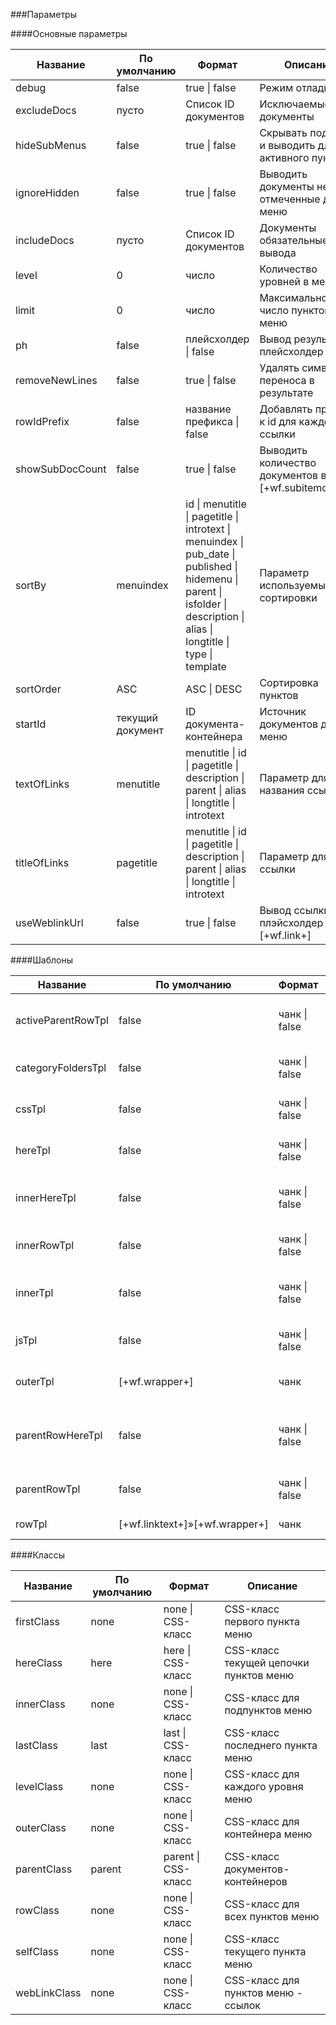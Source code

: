 ###Параметры

####Основные параметры

Название|По умолчанию|Формат|Описание
--------|------------|------|--------
debug|false|true \| false|Режим отладки
excludeDocs|пусто|Список ID документов|Исключаемые документы
hideSubMenus|false|true \| false|Скрывать подменю и выводить для активного пункта
ignoreHidden|false|true \| false|Выводить документы не отмеченные для меню
includeDocs|пусто|Список ID документов|Документы обязательные для вывода
level|0|число|Количество уровней в меню
limit|0|число|Максимальное число пунктов меню
ph|false|плейсхолдер \| false|Вывод результата в плейсхолдер
removeNewLines|false|true \| false|Удалять символ переноса в результате
rowIdPrefix|false|название префикса \| false|Добавлять префикс к id для каждой ссылки
showSubDocCount|false|true \| false|Выводить количество документов в [+wf.subitemcount+]
sortBy|menuindex|id \| menutitle \| pagetitle \| introtext \| menuindex \| pub_date \| published \| hidemenu \| parent \| isfolder \| description \| alias \| longtitle \| type \| template|Параметр используемый для сортировки
sortOrder|ASC|ASC \| DESC|Сортировка пунктов
startId|текущий документ|ID документа-контейнера|Источник документов для меню
textOfLinks|menutitle|menutitle \| id \| pagetitle \| description \| parent \| alias \| longtitle \| introtext|Параметр для названия ссылки
titleOfLinks|pagetitle|menutitle \| id \| pagetitle \| description \| parent \| alias \| longtitle \| introtext|Параметр для title ссылки
useWeblinkUrl|false|true \| false|Вывод ссылки в плэйсхолдер [+wf.link+]

####Шаблоны

Название|По умолчанию|Формат|Описание
--------|------------|------|--------
activeParentRowTpl|false|чанк \| false|Шаблон родителей текущего пункта меню
categoryFoldersTpl|false|чанк \| false|Шаблон вывода категории
cssTpl|false|чанк \| false|Добавление CSS на страницу
hereTpl|false|чанк \| false|Шаблон текущего пункта
innerHereTpl|false|чанк \| false|Шаблон текущего документа-контейнера
innerRowTpl|false|чанк \| false|Шаблон для пункта подменю
innerTpl|false|чанк \| false|Шаблон для всех документов-контейнеров
jsTpl|false|чанк \| false|Добавление JavaSript на страницу
outerTpl|[+wf.wrapper+]|чанк|Шаблон контейнера меню
parentRowHereTpl|false|чанк \| false|Шаблон вывода активного документа-контейнера
parentRowTpl|false|чанк \| false|Шаблон документа контейнера
rowTpl|[+wf.linktext+]»[+wf.wrapper+]|чанк|Шаблон пункта меню

####Классы

Название|По умолчанию|Формат|Описание
--------|------------|------|--------
firstClass|none|none \| CSS-класс|CSS-класс первого пункта меню
hereClass|here|here \| CSS-класс|CSS-класс текущей цепочки пунктов меню
innerClass|none|none \| CSS-класс|CSS-класс для подпунктов меню
lastClass|last|last \| CSS-класс|CSS-класс последнего пункта меню
levelClass|none|none \| CSS-класс|CSS-класс для каждого уровня меню
outerClass|none|none \| CSS-класс|CSS-класс для контейнера меню
parentClass|parent|parent \| CSS-класс|CSS-класс документов-контейнеров
rowClass|none|none \| CSS-класс|CSS-класс для всех пунктов меню
selfClass|none|none \| CSS-класс|CSS-класс текущего пункта меню
webLinkClass|none|none \| CSS-класс|CSS-класс для пунктов меню - ссылок
